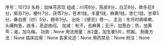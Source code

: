 序号：10733
名称：加味芎苏饮
组成：川芎8分，陈皮8分，白芷8分，款冬花8分，紫苏7分，梗叶7分，茯苓7分，苍术1钱，半夏1钱，麻黄1钱，杏仁1钱，甘草5分，桑白皮（炒）5分，细辛3分。
出处：《便览》卷一。
主治：冬月时病咳嗽，头痛拘急，痰多，恶逆痞闷。
加减：有汗，去麻黄；无汗，加葱白；热，加黄芩；渴，加乌梅。
功效：None
用法用量：水2盏，加生姜5片，煎服。
制备方法：None
临床应用：None
各家论述：None
用药禁忌：None
附注：None
